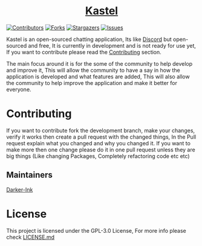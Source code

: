<div>
<div align="center">
  <br />
  <p>
    <a href="https://kastelapp.com"><h1>Kastel</h1></a> 
  </p>
</div>

[![Contributors][contributors-shield]][contributors-url]
[![Forks][forks-shield]][forks-url]
[![Stargazers][stars-shield]][stars-url]
[![Issues][issues-shield]][issues-url]

Kastel is an open-sourced chatting application, Its like [Discord](https://discord.com) but open-sourced and free, It is currently in development and is not ready for use yet, If you want to contribute please read the [Contributing](#contributing) section.

The main focus around it is for the some of the community to help develop and improve it, This will allow the community to have a say in how the application is developed and what features are added, This will also allow the community to help improve the application and make it better for everyone.

# Contributing

If you want to contribute fork the development branch, make your changes, verify it works then create a pull request with the changed things, In the Pull request explain what you changed and why you changed it. If you want to make more then one change please do it in one pull request unless they are big things (Like changing Packages, Completely refactoring code etc etc)

## Maintainers

[Darker-Ink](https://github.com/Darker-Ink)

# License

This project is licensed under the GPL-3.0 License, For more info please check [LICENSE.md](/LICENSE.md)

[contributors-shield]: https://img.shields.io/github/contributors/Kastelll/Websocket.svg?style=for-the-badge
[contributors-url]: https://github.com/Kastelll/Websocket/graphs/contributors
[forks-shield]: https://img.shields.io/github/forks/Kastelll/Websocket.svg?style=for-the-badge
[forks-url]: https://github.com/Kastelll/Websocket/network/members
[stars-shield]: https://img.shields.io/github/stars/Kastelll/Websocket.svg?style=for-the-badge
[stars-url]: https://github.com/Kastelll/Websocket/stargazers
[issues-shield]: https://img.shields.io/github/issues/Kastelll/Websocket.svg?style=for-the-badge
[issues-url]: https://github.com/Kastelll/Websocket/issues
[Kastel Code Lines]: https://sloc.xyz/github/Kastelll/Websocket?category=lines

</div>
